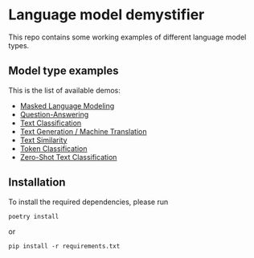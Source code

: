 # Language model demystifier

This repo contains some working examples of different language model types.

## Model type examples

This is the list of available demos:

- [Masked Language Modeling](masked_language_modeling)
- [Question-Answering](question_answering)
- [Text Classification](text_classification)
- [Text Generation / Machine Translation](text_generation)
- [Text Similarity](text_similarity)
- [Token Classification](token_classification)
- [Zero-Shot Text Classification](zero_shot_classification)

## Installation

To install the required dependencies, please run

```poetry install```

or

```pip install -r requirements.txt```
